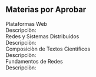 ## Materias por Aprobar
Plataformas Web  
Descripciòn:  
Redes y Sistemas Distribuidos  
Descripciòn:  
Composiciòn de Textos Cientificos  
Descripciòn:  
Fundamentos de Redes  
Descripciòn:


